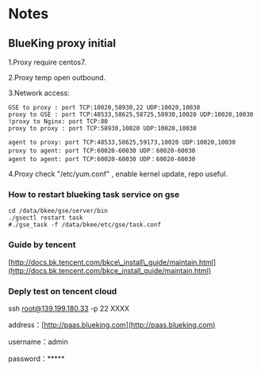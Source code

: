 # Notes

## BlueKing proxy initial 

1.Proxy require centos7. 

2.Proxy temp open outbound. 

3.Network access: 

```text
GSE to proxy : port TCP:10020,58930,22 UDP:10020,10030 
proxy to GSE : port TCP:48533,58625,58725,58930,10020 UDP:10020,10030 
!proxy to Nginx: port TCP:80 
proxy to proxy : port TCP:58930,10020 UDP:10020,10030

agent to proxy: port TCP:48533,58625,59173,10020 UDP:10020,10030 
proxy to agent: port TCP:60020-60030 UDP：60020-60030 
agent to agent: port TCP:60020-60030 UDP：60020-60030 
```

4.Proxy check "/etc/yum.conf"  , enable kernel update, repo useful.

### How to restart blueking task service on gse

```text
cd /data/bkee/gse/server/bin 
./gsectl restart task
#./gse_task -f /data/bkee/etc/gse/task.conf
```

### Guide by tencent

[http://docs.bk.tencent.com/bkce\_install\_guide/maintain.html](http://docs.bk.tencent.com/bkce_install_guide/maintain.html)

### Deply test on  tencent cloud

ssh root@139.199.180.33 -p 22 XXXX 

address：[http://paas.blueking.com](http://paas.blueking.com) 

username：admin 

password：\*\*\*\*\*

